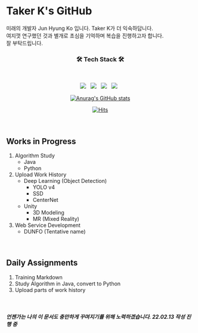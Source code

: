 # Taker K's GitHub

미래의 개발자 Jun Hyung Ko 입니다. Taker K가 더 익숙하답니다. </br>
여지껏 연구했던 것과 별개로 초심을 기억하며 복습을 진행하고자 합니다.</br>
잘 부탁드립니다.</br>
<h3 align="center"><b>🛠 Tech Stack 🛠</b></h3>
</br>
<p align="center">
<!-- Html5 Tech Stack 아이콘 용 코드 -->
<img src="https://img.shields.io/badge/HTML5-E34F26?style=flat-square&logo=HTML5&logoColor=white"/></a> &nbsp
<!-- Python Tech Stack 아이콘 용 코드 -->
<img src="https://img.shields.io/badge/Python-3776AB?style=flat-square&logo=Python&logoColor=white"/></a> &nbsp
<!-- TensorFlow Tech Stack 아이콘 용 코드 -->
<img src="https://img.shields.io/badge/TensorFlow-FF6F00?style=flat-square&logo=TensorFlow&logoColor=white"/></a> &nbsp
<!-- Unity Tech Stack 아이콘 용 코드 -->
<img src="https://img.shields.io/badge/Unity-FFFFFF?style=flat-square&logo=Unity&logoColor=grey"/></a> &nbsp
<!-- 아이콘 참조 사이트 : https://simpleicons.org/?q=html5 -->

<!-- Github Stats 코드 -->
[<p align="center">![Anurag's GitHub stats](https://github-readme-stats.vercel.app/api?username=EclairTaker)](https://github.com/anuraghazra/github-readme-stats)
<!-- Hits 아이콘 추가용 코드 -->
[<p align="center">![Hits](https://hits.seeyoufarm.com/api/count/incr/badge.svg?url=https%3A%2F%2Fgithub.com%2FEclairTaker%2Fhit-counter&count_bg=%236592EB&title_bg=%23555555&icon=&icon_color=%23E7E7E7&title=hits&edge_flat=false)](https://hits.seeyoufarm.com)
</br></br></br>

## Works in Progress
1. Algorithm Study
    * Java
    * Python 
2. Upload Work History
    * Deep Learning (Object Detection)
        * YOLO v4
        * SSD
        * CenterNet
    * Unity
        * 3D Modeling
        * MR (Mixed Reality)
3. Web Service Development
    * DUNFO (Tentative name)
</br></br></br>
## Daily Assignments
1. Training Markdown
2. Study Algorithm in Java, convert to Python
3. Upload parts of work history
</br></br></br>

##### 언젠가는 나의 이 문서도 충만하게 꾸며지기를 위해 노력하겠습니다. 22.02.13 작성 진행 중
